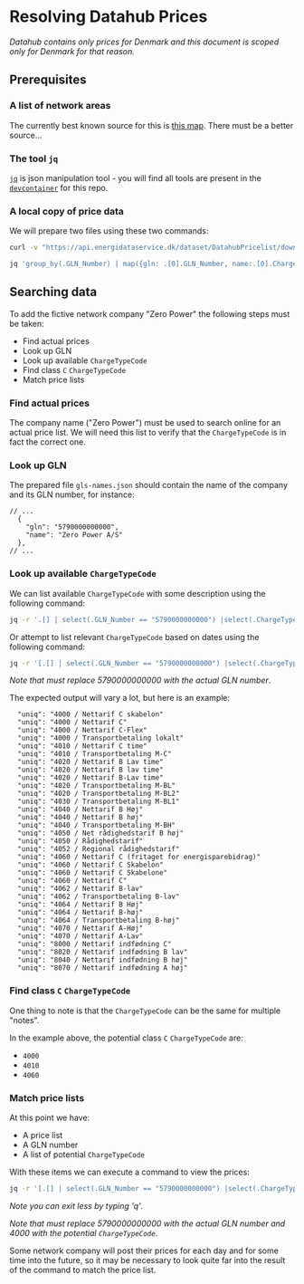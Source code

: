 # Resolving Datahub Prices

_Datahub contains only prices for Denmark and this document is scoped only for Denmark for that reason._

## Prerequisites

### A list of network areas

The currently best known source for this is [this map](https://ens.dk/sites/ens.dk/files/Statistik/elnetgraenser_2023_04.pdf). There must be a better source...

### The tool `jq`

[`jq`](https://jqlang.github.io/jq/) is json manipulation tool - you will find all tools are present in the [`devcontainer`](https://containers.dev) for this repo.

### A local copy of price data

We will prepare two files using these two commands:

```sh
curl -v "https://api.energidataservice.dk/dataset/DatahubPricelist/download?format=json&limit=0" > list.json
```

```sh
jq 'group_by(.GLN_Number) | map({gln: .[0].GLN_Number, name:.[0].ChargeOwner}) | unique' < list.json > gln-names.json
```

## Searching data

To add the fictive network company "Zero Power" the following steps must be taken:

- Find actual prices
- Look up GLN
- Look up available `ChargeTypeCode`
- Find class `C` `ChargeTypeCode`
- Match price lists

### Find actual prices

The company name ("Zero Power") must be used to search online for an actual price list. We will need this list to verify that the `ChargeTypeCode` is in fact the correct one.

### Look up GLN

The prepared file `gls-names.json` should contain the name of the company and its GLN number, for instance:

```jsonc
// ...
  {
    "gln": "5790000000000",
    "name": "Zero Power A/S"
  },
// ...
```

### Look up available `ChargeTypeCode`

We can list available `ChargeTypeCode` with some description using the following command:

```sh
jq -r '.[] | select(.GLN_Number == "5790000000000") |select(.ChargeType == "D03") | {uniq: "\(.ChargeTypeCode) / \(.Note)"}' < list.json | grep '^ '| sort -u
```

Or attempt to list relevant `ChargeTypeCode` based on dates using the following command:

```sh
jq -r '[.[] | select(.GLN_Number == "5790000000000") |select(.ChargeType == "D03")] | map(.from = (.ValidFrom + "Z"|fromdateiso8601) | .ValidTo = if (.ValidTo|type) == "object" then null else .ValidTo end) | group_by(.ChargeTypeCode) | map(max_by(.from))[] | {item: "\(.ChargeTypeCode) / \(.Note) / \(.ValidFrom) / \(.ValidTo)"}' < list.json| grep '^ '|cut -d\: -f2- | sort -u
```

_Note that must replace 5790000000000 with the actual GLN number_.

The expected output will vary a lot, but here is an example:

```
  "uniq": "4000 / Nettarif C skabelon"
  "uniq": "4000 / Nettarif C"
  "uniq": "4000 / Nettarif C-Flex"
  "uniq": "4000 / Transportbetaling lokalt"
  "uniq": "4010 / Nettarif C time"
  "uniq": "4010 / Transportbetaling M-C"
  "uniq": "4020 / Nettarif B Lav time"
  "uniq": "4020 / Nettarif B lav time"
  "uniq": "4020 / Nettarif B-Lav time"
  "uniq": "4020 / Transportbetaling M-BL"
  "uniq": "4020 / Transportbetaling M-BL2"
  "uniq": "4030 / Transportbetaling M-BL1"
  "uniq": "4040 / Nettarif B Høj"
  "uniq": "4040 / Nettarif B høj"
  "uniq": "4040 / Transportbetaling M-BH"
  "uniq": "4050 / Net rådighedstarif B høj"
  "uniq": "4050 / Rådighedstarif"
  "uniq": "4052 / Regional rådighedstarif"
  "uniq": "4060 / Nettarif C (fritaget for energisparebidrag)"
  "uniq": "4060 / Nettarif C Skabelon"
  "uniq": "4060 / Nettarif C Skabelone"
  "uniq": "4060 / Nettarif C"
  "uniq": "4062 / Nettarif B-lav"
  "uniq": "4062 / Transportbetaling B-lav"
  "uniq": "4064 / Nettarif B Høj"
  "uniq": "4064 / Nettarif B-høj"
  "uniq": "4064 / Transportbetaling B-høj"
  "uniq": "4070 / Nettarif A-Høj"
  "uniq": "4070 / Nettarif A-Lav"
  "uniq": "8000 / Nettarif indfødning C"
  "uniq": "8020 / Nettarif indfødning B lav"
  "uniq": "8040 / Nettarif indfødning B høj"
  "uniq": "8070 / Nettarif indfødning A høj"
```

### Find class `C` `ChargeTypeCode`

One thing to note is that the `ChargeTypeCode` can be the same for multiple "notes".

In the example above, the potential class `C` `ChargeTypeCode` are:
- `4000`
- `4010`
- `4060`

### Match price lists

At this point we have:
- A price list
- A GLN number
- A list of potential `ChargeTypeCode`

With these items we can execute a command to view the prices:
```sh
jq -r '[.[] | select(.GLN_Number == "5790000000000") |select(.ChargeType == "D03")| select(.ChargeTypeCode == "4000")]' < list.json|less
```

_Note you can exit less by typing 'q'_.

_Note that must replace 5790000000000 with the actual GLN number and 4000 with the potential `ChargeTypeCode`_.

Some network company will post their prices for each day and for some time into the future, so it may be necessary to look quite far into the result of the command to match the price list.
